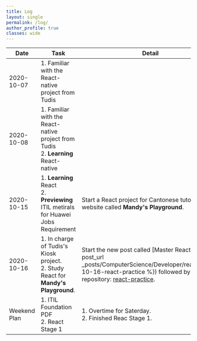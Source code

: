 ```yaml
---
title: Log
layout: single
permalink: /log/
author_profile: true
classes: wide
---
```


| Date              | Task                                                         | Detail                                                       |
| ----------------- | ------------------------------------------------------------ | ------------------------------------------------------------ |
| 2020-10-07        | 1. Familiar with the React-native project from Tudis         |                                                              |
| 2020-10-08        | 1. Familiar with the React-native project from Tudis<br />2. **Learning** React-native |                                                              |
| 2020-10-15        | 1. **Learning** React<br />2. **Previewing** ITIL metirals for Huawei Jobs Requirement | Start a React project for Cantonese tutorial website called **Mandy's Playground**. |
| 2020-10-16        | 1. In charge of Tudis's Kiosk project.<br />2. Study React for **Mandy's Playground**. | Start the new post called [Master React]({% post_url _posts/ComputerScience/Developer/react/2020-10-16-react-practice %}) followed by this repository: [react-practice](https://github.com/sokaOrochi/react-practice). |
| Weekend<br />Plan | 1. ITIL Foundation PDF<br />2. React Stage 1                 | 1. Overtime for Saterday.<br />2. Finished Reac Stage 1.     |

